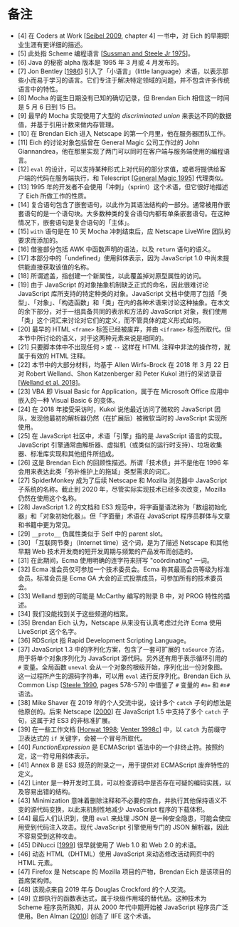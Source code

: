 # 备注

* <a id="4">[4]</a> 在 Coders at Work [[Seibel 2009](./references.md#codersatwork), chapter 4] 一书中，对 Eich 的早期职业生涯有更详细的描述。
* <a id="5">[5]</a> 此处指 Scheme 编程语言 [[Sussman and Steele Jr 1975](./references.md#Sussman75scheme:an)]。
* <a id="6">[6]</a> Java 的秘密 alpha 版本是 1995 年 3 月或 4 月发布的。
* <a id="7">[7]</a> Jon Bentley [[1986](./references.md#littlelangs)] 引入了「小语言」（little language）术语，以表示那些小而易于学习的语言。它们专注于解决特定领域的问题，并不包含许多传统语言中的特性。
* <a id="8">[8]</a> Mocha 的诞生日期没有已知的确切记录，但 Brendan Eich 相信这一时间是 5 月 6 日到 15 日。
* <a id="9">[9]</a> 最早的 Mocha 实现使用了大型的 *discriminated union* 来表达不同的数据值，并基于引用计数来做内存管理。
* <a id="10">[10]</a> 在 Brendan Eich 进入 Netscape 的第一个月里，他在服务器团队工作。
* <a id="11">[11]</a> Eich 的讨论对象包括曾在 General Magic 公司工作过的 John Giannandrea，他在那里实现了两门可以同时在客户端与服务端使用的编程语言。
* <a id="12">[12]</a> `eval` 的设计，可以支持某种形式上对代码的部分求值，或者将提供给客户端的代码在服务端执行，和 Telescript [[General Magic 1995](./references.md#telescript)] 代理类似。
* <a id="13">[13]</a> 1995 年的开发者不会使用「冲刺」（sprint）这个术语，但它很好地描述了 Eich 所做工作的性质。
* <a id="14">[14]</a> 复合语句包含了嵌套语句，以此作为其语法结构的一部分。通常被用作嵌套语句的是一个语句块。大多数种类的复合语句内都有单条嵌套语句。在这种情况下，嵌套语句是复合语句的「主体」。
* <a id="15">[15]</a> `with` 语句是在 10 天 Mocha 冲刺结束后，应 Netscape LiveWire 团队的要求而添加的。
* <a id="16">[16]</a> 借鉴部分包括 AWK 中函数声明的语法，以及 `return` 语句的语义。
* <a id="17">[17]</a> 本部分中的「undefined」使用斜体表示，因为 JavaScript 1.0 中尚未提供能直接获取该值的名称。
* <a id="18">[18]</a> 所谓遮盖，指创建一个新属性，以此覆盖掉对原型属性的访问。
* <a id="19">[19]</a> 由于 JavaScript 的对象抽象机制缺乏正式的命名，因此很难讨论 JavaScript 库所支持的特定种类的对象。JavaScript 文档中使用了包括「类型」、「对象」、「构造函数」和「类」在内的各种术语来讨论这种抽象。在本文的余下部分，对于一组具备共同的表示和方法的 JavaScript 对象，我们使用「类」这个词汇来讨论对它们的定义，而不管具体的定义形式如何。
* <a id="20">[20]</a> 最早的 HTML `<frame>` 标签已经被废弃，并由 `<iframe>` 标签所取代。但本节中所讨论的语义，对于这两种元素来说是相同的。
* <a id="21">[21]</a> 只要脚本体中不出现任何 `>` 或 `--` 这样在 HTML 注释中非法的操作符，就属于有效的 HTML 注释。
* <a id="22">[22]</a> 本节中的大部分材料，均基于 Allen Wirfs-Brock 在 2018 年 3 月 22 日对 Robert Welland、Shon Katzenberger 和 Peter Kukol 进行的采访录音 [[Welland et al. 2018](./references.md#jscript:interview)]。
* <a id="23">[23]</a> VBA 即 Visual Basic for Application，属于在 Microsoft Office 应用中嵌入的一种 Visual Basic 6 的变体。
* <a id="24">[24]</a> 在 2018 年接受采访时，Kukol 说他最近访问了微软的 JavaScript 团队，发现他最初的解析器仍然（在扩展后）被微软当时的 JavaScript 实现所使用。
* <a id="25">[25]</a> 在 JavaScript 社区中，术语「引擎」指的是 JavaScript 语言的实现。JavaScript 引擎通常由解析器、虚拟机（或类似的运行时支持）、垃圾收集器、标准库实现和其他组件所组成。
* <a id="26">[26]</a> 这是 Brendan Eich 的回顾性描述。所谓「技术债」并不是他在 1996 年会用来表达此类「弥补维护上的拖延」类型需求的词汇。
* <a id="27">[27]</a> SpiderMonkey 成为了后续 Netscape 和 Mozilla 浏览器中 JavaScript 子系统的名称。截止到 2020 年，尽管实际实现技术已经多次改变，Mozilla 仍然在使用这个名称。
* <a id="28">[28]</a> JavaScript 1.2 的文档和 ES3 规范中，将字面量语法称为「数组初始化器」和「对象初始化器」。但「字面量」术语在 JavaScript 程序员群体与文章和书籍中更为常见。
* <a id="29">[29]</a> `__proto__` 伪属性类似于 Self 中的 parent slot。
* <a id="30">[30]</a> 「互联网节奏」（Internet time）这个词，是为了描述 Netscape 和其他早期 Web 技术开发商的短开发周期与频繁的产品发布而创造的。
* <a id="31">[31]</a> 在此期间，Ecma 使用明确的连字符来拼写 "coördinating" 一词。
* <a id="32">[32]</a> Ecma 准会员仅可参加一个技术委员会。Ecma 称其最高会员等级为标准会员。标准会员是 Ecma GA 大会的正式投票成员，可参加所有的技术委员会。
* <a id="33">[33]</a> Welland 想到的可能是 McCarthy 编写的附录 B 中，对 PROG 特性的描述。
* <a id="34">[34]</a> 我们没能找到关于这些频道的档案。
* <a id="35">[35]</a> Brendan Eich 认为，Netscape 从来没有认真考虑过允许 Ecma 使用 LiveScript 这个名字。
* <a id="36">[36]</a> RDScript 指 Rapid Development Scripting Language。
* <a id="37">[37]</a> JavaScript 1.3 中的序列化方案，包含了一套可扩展的 `toSource` 方法，用于将单个对象序列化为 JavaScript 源代码。另外还有用于表示循环引用的 `#` 变量。全局函数 `uneval` 会从一个对象的根级开始，序列化出一份对象图。这一过程所产生的源码字符串，可以用 `eval` 进行反序列化。Brendan Eich 从 Common Lisp [[Steele 1990](./references.md#steele1990common), pages 578-579] 中借鉴了 `#` 变量的 `#n=` 和 `#n#` 语法。
* <a id="38">[38]</a> Mike Shaver 在 2019 年的个人交流中说，设计多个 `catch` 子句的想法是他原创的。后来 Netscape [[2000](./references.md#netscape:js1.5:guide)] 在 JavaScript 1.5 中支持了多个 `catch` 子句，这属于对 ES3 的非标准扩展。
* <a id="39">[39]</a> 在一些工作文档 [[Horwat 1998](./references.md#980930-horwat:12); [Venter 1998c](./references.md#Venter:980430-label3)] 中，以 `catch` 为前缀守卫表达式的 `if` 关键字，会被一个冒号所取代。
* <a id="40">[40]</a> *FunctionExpression* 是 ECMAScript 语法中的一个非终止符。按照约定，这一符号用斜体表示。 
* <a id="41">[41]</a> Annex B 是 ES3 规范的附录之一，用于提供对 ECMAScript 废弃特性的定义。
* <a id="42">[42]</a> Linter 是一种开发时工具，可以检查源码中是否存在可疑的编码实践，以及容易出错的结构。
* <a id="43">[43]</a> Minimization 意味着删除注释和不必要的空白，并执行其他保持语义不变的源代码变换，以此来机制性地减少 JavaScript 程序的下载体积。
* <a id="44">[44]</a> 最后人们认识到，使用 `eval` 来处理 JSON 是一种安全隐患，可能会使应用受到代码注入攻击。现代 JavaScript 引擎使用专门的 JSON 解析器，因此不容易受到这种攻击。
* <a id="45">[45]</a> DiNucci [[1999](./references.md#Web20)] 很早就使用了 Web 1.0 和 Web 2.0 的术语。
* <a id="46">[46]</a> 动态 HTML（DHTML）使用 JavaScript 来动态修改活动网页中的 HTML 元素。
* <a id="47">[47]</a> Firefox 是 Netscape 的 Mozilla 项目的产物，Brendan Eich 是该项目的首席架构师。
* <a id="48">[48]</a> 该观点来自 2019 年与 Douglas Crockford 的个人交流。
* <a id="49">[49]</a> 立即执行的函数表达式，属于块级作用域的替代品。这种技术为 Scheme 程序员所熟知，并从 2000 年代中期开始被 JavaScript 程序员广泛使用。Ben Alman [[2010](./references.md#iife)] 创造了 IIFE 这个术语。
